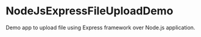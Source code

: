 NodeJsExpressFileUploadDemo
===========================

Demo app to upload file using Express framework over Node.js application.